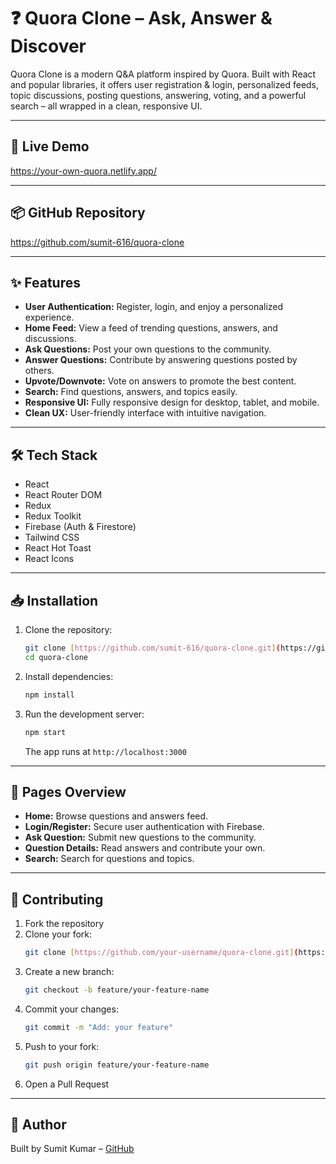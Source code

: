 # ❓ Quora Clone – Ask, Answer & Discover

Quora Clone is a modern Q&A platform inspired by Quora. Built with React and popular libraries, it offers user registration & login, personalized feeds, topic discussions, posting questions, answering, voting, and a powerful search – all wrapped in a clean, responsive UI.

---

## 🚀 Live Demo
https://your-own-quora.netlify.app/

---

## 📦 GitHub Repository
https://github.com/sumit-616/quora-clone

---

## ✨ Features
- **User Authentication:** Register, login, and enjoy a personalized experience.
- **Home Feed:** View a feed of trending questions, answers, and discussions.
- **Ask Questions:** Post your own questions to the community.
- **Answer Questions:** Contribute by answering questions posted by others.
- **Upvote/Downvote:** Vote on answers to promote the best content.
- **Search:** Find questions, answers, and topics easily.
- **Responsive UI:** Fully responsive design for desktop, tablet, and mobile.
- **Clean UX:** User-friendly interface with intuitive navigation.

---

## 🛠️ Tech Stack
- React
- React Router DOM
- Redux
- Redux Toolkit
- Firebase (Auth & Firestore)
- Tailwind CSS
- React Hot Toast
- React Icons

---

## 📥 Installation

1.  Clone the repository:
    ```bash
    git clone [https://github.com/sumit-616/quora-clone.git](https://github.com/sumit-616/quora-clone.git)
    cd quora-clone
    ```
2.  Install dependencies:
    ```bash
    npm install
    ```
3.  Run the development server:
    ```bash
    npm start
    ```
    The app runs at `http://localhost:3000`

---

## 📄 Pages Overview
-   **Home:** Browse questions and answers feed.
-   **Login/Register:** Secure user authentication with Firebase.
-   **Ask Question:** Submit new questions to the community.
-   **Question Details:** Read answers and contribute your own.
-   **Search:** Search for questions and topics.

---

## 🤝 Contributing
1.  Fork the repository
2.  Clone your fork:
    ```bash
    git clone [https://github.com/your-username/quora-clone.git](https://github.com/your-username/quora-clone.git)
    ```
3.  Create a new branch:
    ```bash
    git checkout -b feature/your-feature-name
    ```
4.  Commit your changes:
    ```bash
    git commit -m "Add: your feature"
    ```
5.  Push to your fork:
    ```bash
    git push origin feature/your-feature-name
    ```
6.  Open a Pull Request

---

## 🙌 Author
Built by Sumit Kumar – [GitHub](https://github.com/sumit-616)
